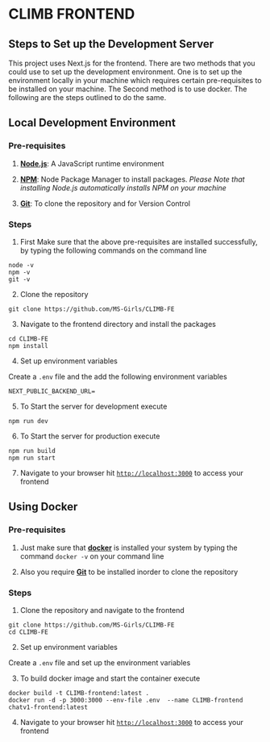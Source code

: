 # CLIMB FRONTEND

## Steps to Set up the Development Server

This project uses Next.js for the frontend. There are two methods that you could use to set up the development environment. One is to set up the environment locally in your machine which requires certain pre-requisites to be installed on your machine. The Second method is to use docker. The following are the steps outlined to do the same.

## Local Development Environment

### Pre-requisites

1. [**Node.js**](https://nodejs.org/en/download): A JavaScript runtime environment

2. [**NPM**](https://www.npmjs.com/): Node Package Manager to install packages. *Please Note that installing Node.js automatically installs NPM on your machine*

3. [**Git**](https://git-scm.com/downloads): To clone the repository and for Version Control

### Steps

1. First Make sure that the above pre-requisites are installed successfully, by typing the following commands on the command line

```shell
node -v
npm -v
git -v
```

2. Clone the repository

```shell
git clone https://github.com/MS-Girls/CLIMB-FE
```

3. Navigate to the frontend directory and install the packages

```shell
cd CLIMB-FE
npm install
```

4. Set up environment variables

Create a ```.env``` file and the add the following environment variables

```shell
NEXT_PUBLIC_BACKEND_URL=
```

5. To Start the server for development execute

```shell
npm run dev
```

6. To Start the server for production execute

```shell
npm run build
npm run start
```

7. Navigate to your browser hit [```http://localhost:3000```](http://localhost:3000) to access your frontend


## Using Docker

### Pre-requisites

1. Just make sure that [**docker**](https://www.docker.com/get-started/) is installed your system by typing the command ```docker -v``` on your command line

2. Also you require [**Git**](https://git-scm.com/downloads) to be installed inorder to clone the repository

### Steps

1. Clone the repository and navigate to the frontend

```shell
git clone https://github.com/MS-Girls/CLIMB-FE
cd CLIMB-FE
```

2. Set up environment variables

Create a ```.env``` file and set up the environment variables

3. To build docker image and start the container execute

```shell
docker build -t CLIMB-frontend:latest .
docker run -d -p 3000:3000 --env-file .env  --name CLIMB-frontend chatv1-frontend:latest
```

4. Navigate to your browser hit [```http://localhost:3000```](http://localhost:3000) to access your frontend